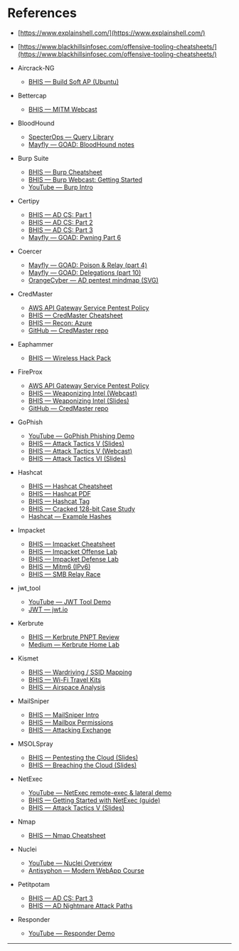 # References

- [https://www.explainshell.com/](https://www.explainshell.com/)

- [https://www.blackhillsinfosec.com/offensive-tooling-cheatsheets/](https://www.blackhillsinfosec.com/offensive-tooling-cheatsheets/)

- Aircrack-NG
  - [BHIS — Build Soft AP (Ubuntu)][bhis-aircrack]

- Bettercap
  - [BHIS — MITM Webcast][bhis-bettercap]

- BloodHound
  - [SpecterOps — Query Library][specterops-bloodhound-queries]
  - [Mayfly — GOAD: BloodHound notes][mayfly-bloodhound]

- Burp Suite
  - [BHIS — Burp Cheatsheet][bhis-burp-cheatsheet]
  - [BHIS — Burp Webcast: Getting Started][bhis-burp-webcast]
  - [YouTube — Burp Intro][yt-burp]

- Certipy
  - [BHIS — AD CS: Part 1][bhis-certipy-1]
  - [BHIS — AD CS: Part 2][bhis-certipy-2]
  - [BHIS — AD CS: Part 3][bhis-certipy-3]
  - [Mayfly — GOAD: Pwning Part 6][mayfly-certipy]

- Coercer
  - [Mayfly — GOAD: Poison & Relay (part 4)][mayfly-coercer-4]
  - [Mayfly — GOAD: Delegations (part 10)][mayfly-coercer-10]
  - [OrangeCyber — AD pentest mindmap (SVG)][orange-mindmap]

- CredMaster
  - [AWS API Gateway Service Pentest Policy][aws-pentesting]
  - [BHIS — CredMaster Cheatsheet][bhis-credmaster]
  - [BHIS — Recon: Azure][bhis-credmaster-recon]
  - [GitHub — CredMaster repo][gh-credmaster]

- Eaphammer
  - [BHIS — Wireless Hack Pack][bhis-eaphammer]

- FireProx
  - [AWS API Gateway Service Pentest Policy][aws-pentesting]
  - [BHIS — Weaponizing Intel (Webcast)][bhis-fireprox-webcast]
  - [BHIS — Weaponizing Intel (Slides)][bhis-fireprox-slides]
  - [GitHub — CredMaster repo][gh-credmaster]

- GoPhish
  - [YouTube — GoPhish Phishing Demo][yt-gophish]
  - [BHIS — Attack Tactics V (Slides)][bhis-att5-slides]
  - [BHIS — Attack Tactics V (Webcast)][bhis-att5-webcast]
  - [BHIS — Attack Tactics VI (Slides)][bhis-att6-slides]

- Hashcat
  - [BHIS — Hashcat Cheatsheet][bhis-hashcat]
  - [BHIS — Hashcat PDF][bhis-hashcat-pdf]
  - [BHIS — Hashcat Tag][bhis-hashcat-tag]
  - [BHIS — Cracked 128-bit Case Study][bhis-hashcat-blog]
  - [Hashcat — Example Hashes][hashcat-examples]

- Impacket
  - [BHIS — Impacket Cheatsheet][bhis-impacket-cheatsheet]
  - [BHIS — Impacket Offense Lab][bhis-impacket-offense]
  - [BHIS — Impacket Defense Lab][bhis-impacket-defense]
  - [BHIS — Mitm6 (IPv6)][bhis-impacket-mitm6]
  - [BHIS — SMB Relay Race][bhis-impacket-relay]

- jwt_tool
  - [YouTube — JWT Tool Demo][yt-jwt]
  - [JWT — jwt.io][jwt-io]

- Kerbrute
  - [BHIS — Kerbrute PNPT Review][bhis-kerbrute]
  - [Medium — Kerbrute Home Lab][medium-kerbrute]

- Kismet
  - [BHIS — Wardriving / SSID Mapping][bhis-kismet-wardrive]
  - [BHIS — Wi-Fi Travel Kits][bhis-kismet-travel]
  - [BHIS — Airspace Analysis][bhis-kismet-analysis]

- MailSniper
  - [BHIS — MailSniper Intro][bhis-mailsniper-intro]
  - [BHIS — Mailbox Permissions][bhis-mailsniper-perms]
  - [BHIS — Attacking Exchange][bhis-mailsniper-attack]

- MSOLSpray
  - [BHIS — Pentesting the Cloud (Slides)][bhis-msol-cloud]
  - [BHIS — Breaching the Cloud (Slides)][bhis-msol-breach]

- NetExec
  - [YouTube — NetExec remote-exec & lateral demo][yt-netexec]
  - [BHIS — Getting Started with NetExec (guide)][bhis-netexec-guide]
  - [BHIS — Attack Tactics V (Slides)][bhis-att5-slides]

- Nmap
  - [BHIS — Nmap Cheatsheet][bhis-nmap]

- Nuclei
  - [YouTube — Nuclei Overview][yt-nuclei]
  - [Antisyphon — Modern WebApp Course][antisyphon-nuclei]

- Petitpotam
  - [BHIS — AD CS: Part 3][bhis-certipy-3]
  - [BHIS — AD Nightmare Attack Paths][bhis-petitpotam-nightmare]

- Responder
  - [YouTube — Responder Demo][yt-responder]

---

[aws-pentesting]: https://aws.amazon.com/security/penetration-testing/
[bhis-aircrack]: https://www.blackhillsinfosec.com/build-soft-access-point-ubuntu-16-04/
[bhis-bettercap]: https://www.blackhillsinfosec.com/webcast-recording-man-in-the-middle-attacks/
[specterops-bloodhound-queries]: https://queries.specterops.io/
[mayfly-bloodhound]: https://mayfly277.github.io/posts/GOADv2-pwning-part3/#bloodhound
[bhis-burp-cheatsheet]: https://www.blackhillsinfosec.com/burp-suite-cheatsheet/
[bhis-burp-webcast]: https://www.blackhillsinfosec.com/webcast-getting-started-with-burp-suite-webapp-pentesting/
[yt-burp]: https://www.youtube.com/watch?v=Gb7OQm5-Xdw
[bhis-certipy-1]: https://www.blackhillsinfosec.com/abusing-active-directory-certificate-services-part-one/
[bhis-certipy-2]: https://www.blackhillsinfosec.com/abusing-active-directory-certificate-services-part-2/
[bhis-certipy-3]: https://www.blackhillsinfosec.com/abusing-active-directory-certificate-services-part-3/
[mayfly-certipy]: https://mayfly277.github.io/posts/GOADv2-pwning-part6/
[mayfly-coercer-4]: https://mayfly277.github.io/posts/GOADv2-pwning-part4/
[mayfly-coercer-10]: https://mayfly277.github.io/posts/GOADv2-pwning-part10/
[orange-mindmap]: https://orange-cyberdefense.github.io/ocd-mindmaps/img/pentest_ad_dark_2023_02.svg
[bhis-credmaster]: https://www.blackhillsinfosec.com/credmaster-cheatsheet/
[bhis-credmaster-recon]: https://www.blackhillsinfosec.com/reconnaissance-azure-cloud-w-kevin-klingbile/
[gh-credmaster]: https://github.com/mr-pmillz/CredMaster
[bhis-eaphammer]: https://www.blackhillsinfosec.com/wireless-hack-packages-update/
[bhis-fireprox-webcast]: https://www.blackhillsinfosec.com/webcast-weaponizing-corporate-intel-this-time-its-personal/
[bhis-fireprox-slides]: https://www.blackhillsinfosec.com/wp-content/uploads/2020/09/SLIDES_WeaponizingCorporateIntel.pdf
[yt-gophish]: https://www.youtube.com/watch?v=VglCgoIjztE&t=1100s
[bhis-att5-slides]: https://www.blackhillsinfosec.com/wp-content/uploads/2020/09/SLIDES_AttackTactics5ZerotoHeroAttacks.pdf
[bhis-att5-webcast]: https://www.blackhillsinfosec.com/webcast-attack-tactics-5-zero-to-hero-attack/
[bhis-att6-slides]: https://www.blackhillsinfosec.com/wp-content/uploads/2020/09/SLIDES_AttackTactics6ReturnofBlueTeam.pdf
[bhis-hashcat]: https://www.blackhillsinfosec.com/hashcat-cheatsheet/
[bhis-hashcat-pdf]: https://www.blackhillsinfosec.com/wp-content/uploads/2020/09/HashcatCheatSheet.v2018.1b.pdf
[bhis-hashcat-tag]: https://www.blackhillsinfosec.com/tag/hashcat/
[bhis-hashcat-blog]: https://www.blackhillsinfosec.com/how-i-cracked-a-128-bit-password/
[hashcat-examples]: https://hashcat.net/wiki/doku.php?id=example_hashes
[bhis-impacket-cheatsheet]: https://www.blackhillsinfosec.com/impacket-cheatsheet/
[bhis-impacket-offense]: https://www.blackhillsinfosec.com/impacket-offense-basics-with-an-azure-lab/
[bhis-impacket-defense]: https://www.blackhillsinfosec.com/impacket-defense-basics-with-an-azure-lab/
[bhis-impacket-mitm6]: https://www.blackhillsinfosec.com/mitm6-strikes-again-the-dark-side-of-ipv6/
[bhis-impacket-relay]: https://www.blackhillsinfosec.com/an-smb-relay-race-how-to-exploit-llmnr-and-smb-message-signing-for-fun-and-profit/
[yt-jwt]: https://www.youtube.com/watch?v=muYmiEtPL8U
[jwt-io]: https://jwt.io/
[bhis-kerbrute]: https://www.blackhillsinfosec.com/pnpt-certification-review/
[medium-kerbrute]: https://medium.com/@AMblog/using-kerbrute-tool-on-my-home-lab-2a33c29e542
[bhis-kismet-wardrive]: https://www.blackhillsinfosec.com/wardriving-ssids-google-maps-latitudelongitude/
[bhis-kismet-travel]: https://www.blackhillsinfosec.com/wi-fi-travel-kits/
[bhis-kismet-analysis]: https://www.blackhillsinfosec.com/an-introduction-to-airspace-analysis-with-kismet/
[bhis-mailsniper-intro]: https://www.blackhillsinfosec.com/introducing-mailsniper-a-tool-for-searching-every-users-email-for-sensitive-data/
[bhis-mailsniper-perms]: https://www.blackhillsinfosec.com/abusing-exchange-mailbox-permissions-mailsniper/
[bhis-mailsniper-attack]: https://www.blackhillsinfosec.com/attacking-exchange-with-mailsniper/
[bhis-msol-cloud]: https://www.blackhillsinfosec.com/wp-content/uploads/2022/07/SLIDES_GettingStartedinPentestingtheCloud-Azure.pdf
[bhis-msol-breach]: https://www.blackhillsinfosec.com/wp-content/uploads/2020/05/Breaching-the-Cloud-Perimeter-Slides.pdf
[yt-netexec]: https://www.youtube.com/watch?v=kiMD0JFFheI&t=2753s
[bhis-netexec-guide]: https://www.blackhillsinfosec.com/getting-started-with-netexec/
[bhis-nmap]: https://www.blackhillsinfosec.com/nmap-cheatsheet/
[yt-nuclei]: https://www.youtube.com/watch?v=oajbdFOnVEY
[antisyphon-nuclei]: https://www.antisyphontraining.com/course/modern-webapp-pentesting-ii-webapp-internals-with-bb-king/
[bhis-petitpotam-nightmare]: https://www.blackhillsinfosec.com/admins-nightmare-combining-hivenightmare-serioussam-and-ad-cs-attack-paths-for-profit/
[yt-responder]: https://www.youtube.com/watch?v=l6IWp6PLNq0